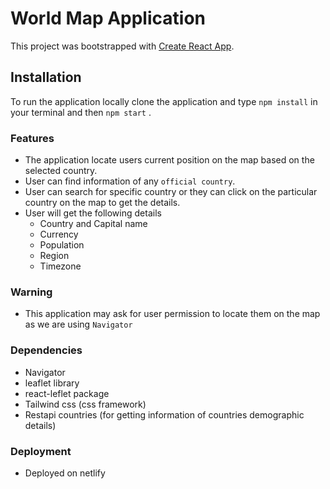 # World Map Application

This project was bootstrapped with [Create React App](https://github.com/facebook/create-react-app).

## Installation

To run the application locally clone the application and type `npm install` in your terminal and then `npm start` .

### Features
* The application locate users current position on the map based on the selected country.
* User can find information of any `official country`.
* User can search for specific country or they can click on the particular country on the map to get the details.
* User will get the following details
  * Country and Capital name
  * Currency
  * Population
  * Region
  * Timezone 

### Warning
* This application may ask for user permission to locate them on the map as we are using `Navigator`
    
### Dependencies
* Navigator
* leaflet library
* react-leflet package
* Tailwind css (css framework)
* Restapi countries (for getting information of countries demographic details)

### Deployment
* Deployed on netlify
